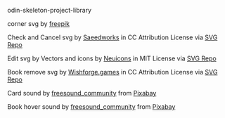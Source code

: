 odin-skeleton-project-library

corner svg by [freepik](https://www.freepik.com/free-vector/hand-drawn-ornaments_764539.htm#fromView=image_search_similar&page=1&position=2&uuid=3a9c3665-be5d-44ff-a230-abcecd098d0b&query=decorative+corner+svg)

Check and Cancel svg by <a href="https://dribbble.com/saeedworks?ref=svgrepo.com" target="_blank">Saeedworks</a> in CC Attribution License via <a href="https://www.svgrepo.com/" target="_blank">SVG Repo</a>

Edit svg by Vectors and icons by <a href="https://github.com/neuicons/neu?ref=svgrepo.com" target="_blank">Neuicons</a> in MIT License via <a href="https://www.svgrepo.com/" target="_blank">SVG Repo</a>

Book remove svg by <a href="https://www.wishforge.games/?ref=svgrepo.com" target="_blank">Wishforge.games</a> in CC Attribution License via <a href="https://www.svgrepo.com/" target="_blank">SVG Repo</a>

Card sound by <a href="https://pixabay.com/users/freesound_community-46691455/?utm_source=link-attribution&utm_medium=referral&utm_campaign=music&utm_content=35956">freesound_community</a> from <a href="https://pixabay.com//?utm_source=link-attribution&utm_medium=referral&utm_campaign=music&utm_content=35956">Pixabay</a>

Book hover sound by <a href="https://pixabay.com/users/freesound_community-46691455/?utm_source=link-attribution&utm_medium=referral&utm_campaign=music&utm_content=87381">freesound_community</a> from <a href="https://pixabay.com/sound-effects//?utm_source=link-attribution&utm_medium=referral&utm_campaign=music&utm_content=87381">Pixabay</a>
